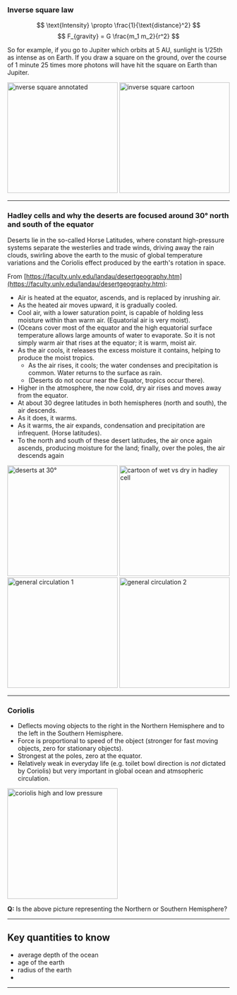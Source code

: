 ### Inverse square law
$$ \text{Intensity} \propto \frac{1}{\text{distance}^2} $$
$$ F_{gravity} = G \frac{m_1 m_2}{r^2} $$

So for example, if you go to  Jupiter which orbits at 5 AU, sunlight is 1/25th as intense as on Earth.  If you draw a square on the ground, over the course of 1 minute 25 times more photons will have hit the square on Earth than Jupiter.

<img src="http://petapixel.com/assets/uploads/2016/06/lightfalloffsquare.jpg" alt="nverse square annotated" style="width: 250px"/>
<img src="https://upload.wikimedia.org/wikipedia/commons/thumb/2/28/Inverse_square_law.svg/479px-Inverse_square_law.svg.png" alt="inverse square cartoon" style="width: 250px"/>

------------------

### Hadley cells and why the deserts are focused around 30° north and south of the equator

Deserts lie in the so-called Horse Latitudes, where constant high-pressure systems separate the westerlies and trade winds, driving away the rain clouds, swirling above the earth to the music of global temperature variations and the Coriolis effect produced by the earth's rotation in space.

From [https://faculty.unlv.edu/landau/desertgeography.htm](https://faculty.unlv.edu/landau/desertgeography.htm):

- Air is heated at the equator, ascends, and is replaced by inrushing air.  
- As the heated air moves upward, it is gradually cooled.  
- Cool air, with a lower saturation point, is capable of holding less moisture within than warm air. (Equatorial air is very moist).  
- (Oceans cover most of the equator and the high equatorial surface temperature allows large amounts of water to evaporate. So it is not simply warm air that rises at the equator; it is warm, moist air.  
- As the air cools, it releases the excess moisture it contains, helping to produce the moist tropics.  
	- As the air rises, it cools; the water condenses and precipitation is common. Water returns to the surface as rain.
	- (Deserts do not occur near the Equator, tropics occur there).
- Higher in the atmosphere, the now cold, dry air rises and moves away from the equator.
- At about 30 degree latitudes in both hemispheres (north and south), the air descends.
- As it does, it warms.
- As it warms, the air expands, condensation and precipitation are infrequent. (Horse latitudes).
- To the north and south of these desert latitudes, the air once again ascends, producing moisture for the land; finally, over the poles, the air descends again

<img src="http://montessorimuddle.org/wp-content/uploads/2011/04/deserts-id.png" alt="deserts at 30°" style="width: 250px"/>
<img src="https://askabiologist.asu.edu/sites/default/files/resources/articles/Rainforest/HadleyCells_large.jpg" alt="cartoon of wet vs dry in hadley cell" style="width: 250px"/>
<img src="http://www.briangwilliams.us/climate-systems/images/672_50_44-general-circulation-atmosphere.jpg" alt="general circulation 1" style="width: 250px"/>
<img src="https://qph.ec.quoracdn.net/main-qimg-8ffdf9e36eaae7386f8bfa42918a7ce4?convert_to_webp=true" alt="general circulation 2" style="width: 250px"/>


------------------

### Coriolis

- Deflects moving objects to the right in the Northern Hemisphere and to the left in the Southern Hemisphere.
- Force is proportional to speed of the object (stronger for fast moving objects, zero for stationary objects).
- Strongest at the poles, zero at the equator.
- Relatively weak in everyday life (e.g. toilet bowl direction is *not* dictated by Coriolis) but very important in global ocean and atmsopheric circulation.

<img src="http://www.astronomynotes.com/solarsys/coriolisb.gif" alt="coriolis high and low pressure" style="width: 250px"/>

**Q:** Is the above picture representing the Northern or Southern Hemisphere?

------------------

## Key quantities to know

* average depth of the ocean
* age of the earth
* radius of the earth
* 

------------------
###